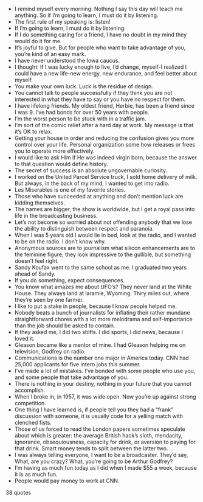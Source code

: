  - I remind myself every morning: Nothing I say this day will teach me anything. So if I’m going to learn, I must do it by listening.
 - The first rule of my speaking is: listen!
 - If I’m going to learn, I must do it by listening.
 - If I do something caring for a friend, I have no doubt in my mind they would do it for me.
 - It’s joyful to give. But for people who want to take advantage of you, you’re kind of an easy mark.
 - I have never understood the Iowa caucus.
 - I thought: If I was lucky enough to live, I’d change, myself-I realized I could have a new life-new energy, new endurance, and feel better about myself.
 - You make your own luck. Luck is the residue of design.
 - You cannot talk to people successfully if they think you are not interested in what they have to say or you have no respect for them.
 - I have lifelong friends. My oldest friend, Herbie, has been a friend since I was 9. I’ve had bonds for over 50 years with people.
 - I’m the worst person to be stuck with in a traffic jam.
 - I’m sort of the comic relief after a hard day at work. My message is that it’s OK to relax.
 - Getting your house in order and reducing the confusion gives you more control over your life. Personal organization some how releases or frees you to operate more effectively.
 - I would like to ask Him if He was indeed virgin born, because the answer to that question would define history.
 - The secret of success is an absolute ungovernable curiosity.
 - I worked on the United Parcel Service truck, I sold home delivery of milk. But always, in the back of my mind, I wanted to get into radio.
 - Les Miserables is one of my favorite stories.
 - Those who have succeeded at anything and don’t mention luck are kidding themselves.
 - The names are bigger, the show is worldwide, but I get a royal pass into life in the broadcasting business.
 - Let’s not become so worried about not offending anybody that we lose the ability to distinguish between respect and paranoia.
 - When I was 5 years old I would lie in bed, look at the radio, and I wanted to be on the radio. I don’t know why.
 - Anonymous sources are to journalism what silicon enhancements are to the feminine figure; they look impressive to the gullible, but something doesn’t feel right.
 - Sandy Koufax went to the same school as me. I graduated two years ahead of Sandy.
 - If you do something, expect consequences.
 - You know what amazes me about UFO’s? They never land at the White House. They always land at laramie, Wyoming. Thiry miles out, where they’re seen by one farmer.
 - I like to put a stake in people, because I know people helped me.
 - Nobody beats a bunch of journalists for inflating their rather mundane straightforward chores with a lot more melodrama and self-importance than the job should be asked to contain.
 - If they asked me, I did two shifts. I did sports, I did news, because I loved it.
 - Gleason became like a mentor of mine. I had Gleason helping me on television, Godfrey on radio.
 - Communications is the number one major in America today. CNN had 25,000 applicants for five intern jobs this summer.
 - I’ve made a lot of mistakes. I’ve bonded with some people who use you, and some people that take advantage of you.
 - There is nothing in your destiny, nothing in your future that you cannot accomplish.
 - When I broke in, in 1957, it was wide open. Now you’re up against strong competition.
 - One thing I have learned is, if people tell you they had a “frank” discussion with someone, it is usually code for a yelling match with clenched fists.
 - Those of us forced to read the London papers sometimes speculate about which is greater: the average British hack’s sloth, mendacity, ignorance, obsequiousness, capacity for drink, or aversion to paying for that drink. Smart money tends to split between the latter two.
 - I was always telling everyone, I want to be a broadcaster. They’d say, What, are you crazy? What, you’re going to be Arthur Godfrey?
 - I’m having as much fun today as I did when I made $55 a week, because it is as much fun.
 - People would pay money to work at CNN.

38 quotes
